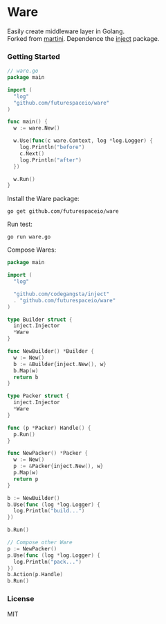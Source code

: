 # Ware

Easily create middleware layer in Golang.   
Forked from [martini][].
Dependence the [inject][] package.


### Getting Started

```go
// ware.go
package main

import (
  "log"
  "github.com/futurespaceio/ware"
)

func main() {
  w := ware.New()

  w.Use(func(c ware.Context, log *log.Logger) {
    log.Println("before")
    c.Next()
    log.Println("after")
  })

  w.Run()
}
```

Install the Ware package:

```
go get github.com/futurespaceio/ware
```

Run test:

```
go run ware.go
```

Compose Wares:

```go
package main

import (
  "log"

  "github.com/codegangsta/inject"
  . "github.com/futurespaceio/ware"
)

type Builder struct {
  inject.Injector
  *Ware
}

func NewBuilder() *Builder {
  w := New()
  b := &Builder{inject.New(), w}
  b.Map(w)
  return b
}

type Packer struct {
  inject.Injector
  *Ware
}

func (p *Packer) Handle() {
  p.Run()
}

func NewPacker() *Packer {
  w := New()
  p := &Packer{inject.New(), w}
  p.Map(w)
  return p
}
```

```go
b := NewBuilder()
b.Use(func (log *log.Logger) {
  log.Println("build...")
})

b.Run()

// Compose other Ware
p := NewPacker()
p.Use(func (log *log.Logger) {
  log.Println("pack...")
})
b.Action(p.Handle)
b.Run()
```


### License

MIT


[martini]: https://github.com/go-martini/martini
[inject]: github.com/codegangsta/inject

